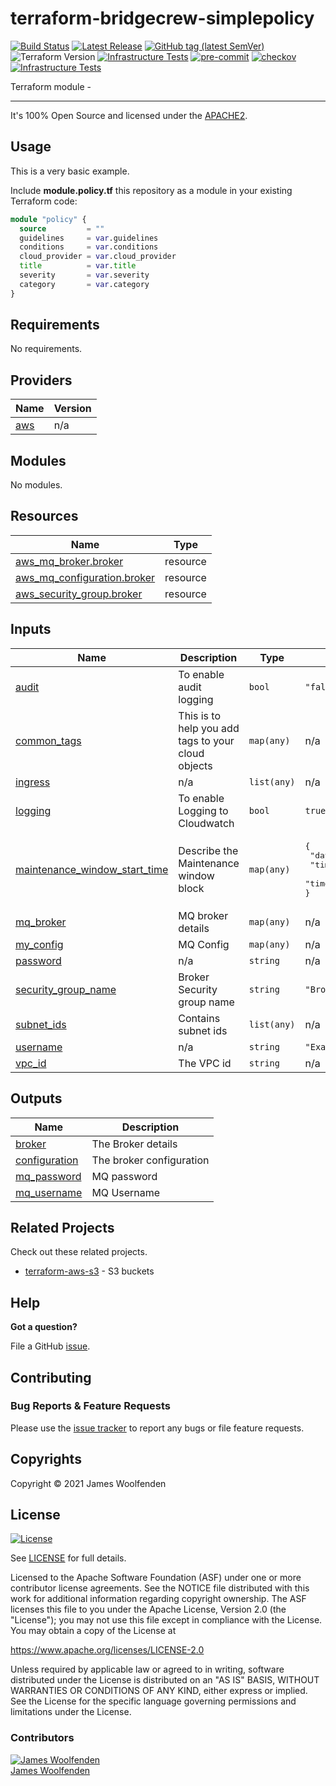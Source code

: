 # terraform-bridgecrew-simplepolicy

[![Build Status](https://github.com/JamesWoolfenden/terraform-bridgecrew-simplepolicy/workflows/Verify%20and%20Bump/badge.svg?branch=master)](https://github.com/JamesWoolfenden/terraform-bridgecrew-simplepolicy)
[![Latest Release](https://img.shields.io/github/release/JamesWoolfenden/terraform-bridgecrew-simplepolicy.svg)](https://github.com/JamesWoolfenden/terraform-bridgecrew-simplepolicy/releases/latest)
[![GitHub tag (latest SemVer)](https://img.shields.io/github/tag/JamesWoolfenden/terraform-bridgecrew-simplepolicy.svg?label=latest)](https://github.com/JamesWoolfenden/terraform-bridgecrew-simplepolicy/releases/latest)
![Terraform Version](https://img.shields.io/badge/tf-%3E%3D0.14.0-blue.svg)
[![Infrastructure Tests](https://www.bridgecrew.cloud/badges/github/JamesWoolfenden/terraform-bridgecrew-simplepolicy/cis_aws)](https://www.bridgecrew.cloud/link/badge?vcs=github&fullRepo=JamesWoolfenden%2Fterraform-bridgecrew-simplepolicy&benchmark=CIS+AWS+V1.2)
[![pre-commit](https://img.shields.io/badge/pre--commit-enabled-brightgreen?logo=pre-commit&logoColor=white)](https://github.com/pre-commit/pre-commit)
[![checkov](https://img.shields.io/badge/checkov-verified-brightgreen)](https://www.checkov.io/)
[![Infrastructure Tests](https://www.bridgecrew.cloud/badges/github/jameswoolfenden/terraform-bridgecrew-simplepolicy/general)](https://www.bridgecrew.cloud/link/badge?vcs=github&fullRepo=JamesWoolfenden%2Fterraform-bridgecrew-simplepolicy&benchmark=INFRASTRUCTURE+SECURITY)

Terraform module -

---

It's 100% Open Source and licensed under the [APACHE2](LICENSE).

## Usage

This is a very basic example.

Include **module.policy.tf** this repository as a module in your existing Terraform code:

```terraform
module "policy" {
  source         = ""
  guidelines     = var.guidelines
  conditions     = var.conditions
  cloud_provider = var.cloud_provider
  title          = var.title
  severity       = var.severity
  category       = var.category
}
```

<!-- BEGINNING OF PRE-COMMIT-TERRAFORM DOCS HOOK -->
## Requirements

No requirements.

## Providers

| Name | Version |
|------|---------|
| <a name="provider_aws"></a> [aws](#provider\_aws) | n/a |

## Modules

No modules.

## Resources

| Name | Type |
|------|------|
| [aws_mq_broker.broker](https://registry.terraform.io/providers/hashicorp/aws/latest/docs/resources/mq_broker) | resource |
| [aws_mq_configuration.broker](https://registry.terraform.io/providers/hashicorp/aws/latest/docs/resources/mq_configuration) | resource |
| [aws_security_group.broker](https://registry.terraform.io/providers/hashicorp/aws/latest/docs/resources/security_group) | resource |

## Inputs

| Name | Description | Type | Default | Required |
|------|-------------|------|---------|:--------:|
| <a name="input_audit"></a> [audit](#input\_audit) | To enable audit logging | `bool` | `"false"` | no |
| <a name="input_common_tags"></a> [common\_tags](#input\_common\_tags) | This is to help you add tags to your cloud objects | `map(any)` | n/a | yes |
| <a name="input_ingress"></a> [ingress](#input\_ingress) | n/a | `list(any)` | n/a | yes |
| <a name="input_logging"></a> [logging](#input\_logging) | To enable Logging to Cloudwatch | `bool` | `true` | no |
| <a name="input_maintenance_window_start_time"></a> [maintenance\_window\_start\_time](#input\_maintenance\_window\_start\_time) | Describe the Maintenance window block | `map(any)` | <pre>{<br>  "day_of_week": "MONDAY",<br>  "time_of_day": "12:05",<br>  "time_zone": "GMT"<br>}</pre> | no |
| <a name="input_mq_broker"></a> [mq\_broker](#input\_mq\_broker) | MQ broker details | `map(any)` | n/a | yes |
| <a name="input_my_config"></a> [my\_config](#input\_my\_config) | MQ Config | `map(any)` | n/a | yes |
| <a name="input_password"></a> [password](#input\_password) | n/a | `string` | n/a | yes |
| <a name="input_security_group_name"></a> [security\_group\_name](#input\_security\_group\_name) | Broker Security group name | `string` | `"Broker"` | no |
| <a name="input_subnet_ids"></a> [subnet\_ids](#input\_subnet\_ids) | Contains subnet ids | `list(any)` | n/a | yes |
| <a name="input_username"></a> [username](#input\_username) | n/a | `string` | `"ExampleUser"` | no |
| <a name="input_vpc_id"></a> [vpc\_id](#input\_vpc\_id) | The VPC id | `string` | n/a | yes |

## Outputs

| Name | Description |
|------|-------------|
| <a name="output_broker"></a> [broker](#output\_broker) | The Broker details |
| <a name="output_configuration"></a> [configuration](#output\_configuration) | The broker configuration |
| <a name="output_mq_password"></a> [mq\_password](#output\_mq\_password) | MQ password |
| <a name="output_mq_username"></a> [mq\_username](#output\_mq\_username) | MQ Username |
<!-- END OF PRE-COMMIT-TERRAFORM DOCS HOOK -->

## Related Projects

Check out these related projects.

- [terraform-aws-s3](https://github.com/jameswoolfenden/terraform-aws-s3) - S3 buckets

## Help

**Got a question?**

File a GitHub [issue](https://github.com/JamesWoolfenden/terraform-bridgecrew-simplepolicy/issues).

## Contributing

### Bug Reports & Feature Requests

Please use the [issue tracker](https://github.com/JamesWoolfenden/terraform-bridgecrew-simplepolicy/issues) to report any bugs or file feature requests.

## Copyrights

Copyright © 2021 James Woolfenden

## License

[![License](https://img.shields.io/badge/License-Apache%202.0-blue.svg)](https://opensource.org/licenses/Apache-2.0)

See [LICENSE](LICENSE) for full details.

Licensed to the Apache Software Foundation (ASF) under one
or more contributor license agreements. See the NOTICE file
distributed with this work for additional information
regarding copyright ownership. The ASF licenses this file
to you under the Apache License, Version 2.0 (the
"License"); you may not use this file except in compliance
with the License. You may obtain a copy of the License at

<https://www.apache.org/licenses/LICENSE-2.0>

Unless required by applicable law or agreed to in writing,
software distributed under the License is distributed on an
"AS IS" BASIS, WITHOUT WARRANTIES OR CONDITIONS OF ANY
KIND, either express or implied. See the License for the
specific language governing permissions and limitations
under the License.

### Contributors

[![James Woolfenden][jameswoolfenden_avatar]][jameswoolfenden_homepage]<br/>[James Woolfenden][jameswoolfenden_homepage]

[jameswoolfenden_homepage]: https://github.com/jameswoolfenden
[jameswoolfenden_avatar]: https://github.com/jameswoolfenden.png?size=150
[github]: https://github.com/jameswoolfenden
[linkedin]: https://www.linkedin.com/in/jameswoolfenden/
[twitter]: https://twitter.com/JimWoolfenden
[share_twitter]: https://twitter.com/intent/tweet/?text=terraform-bridgecrew-simplepolicy&url=https://github.com/JamesWoolfenden/terraform-bridgecrew-simplepolicy
[share_linkedin]: https://www.linkedin.com/shareArticle?mini=true&title=terraform-bridgecrew-simplepolicy&url=https://github.com/JamesWoolfenden/terraform-bridgecrew-simplepolicy
[share_reddit]: https://reddit.com/submit/?url=https://github.com/JamesWoolfenden/terraform-bridgecrew-simplepolicy
[share_facebook]: https://facebook.com/sharer/sharer.php?u=https://github.com/JamesWoolfenden/terraform-bridgecrew-simplepolicy
[share_email]: mailto:?subject=terraform-bridgecrew-simplepolicy&body=https://github.com/JamesWoolfenden/terraform-bridgecrew-simplepolicy
